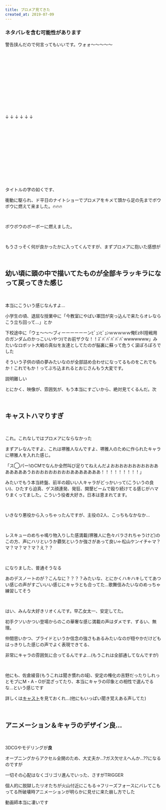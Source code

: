 ```yaml
---
title: プロメア見てきた
created_at: 2019-07-09
---
```

### **ネタバレを含む可能性があります**

警告挟んだので何言ってもいいです。ウォォ〜〜〜〜〜

<br>
<br>
<br>
<br>
<br>
<br>
<br>
<br>
<br>
<br>
<br>

↓   ↓   ↓   ↓   ↓   ↓

<br>
<br>
<br>
<br>
<br>
<br>
<br>
<br>
<br>
<br>
<br>

タイトルの字の如くです、

衝動に駆られ、ド平日のナイトショーでプロメアをキメて頭から足の先までボウボウに燃えて来ました。🔥🔥🔥

<br>

ボウボウのボーボーに燃えました。

<br>

もうさっそく何が良かったかに入ってくんですが、まずプロメアに抱いた感想が

<br>

## 幼い頃に頭の中で描いてたものが全部キラッキラになって戻ってきた感じ

<br>

本当にこういう感じなんすよ...

小学生の頃、退屈な授業中に「今教室にやばい軍団が突っ込んで来たらオレならこう立ち回って...」とか

下校途中に「ウェ〜〜〜ブィーーーーーーンﾋﾞｭﾝﾋﾞｭﾝｗｗｗｗｗ俺Ez8(陸戦用のガンダムのかっこいいやつ)でお前ザクな！！ｽﾞﾊﾞﾊﾞﾊﾞﾊﾞﾊﾞwwwwwww」みたいなロボット大戦の真似を友達としてたのが脳裏に蘇って危うく涙ぽろぽろでした

そういう子供の頃の夢みたいなのが全部詰め合わせになってるものをこれでもか！これでもか！ってぶち込まれるとおじさんもう大変です。

説明難しい

とにかく、映像が、雰囲気が、もう本当にすごいから、絶対見てくるんだ。次

<br>

## キャストハマりすぎ

<br>

これ。これなしではプロメアにならなかった

まずアレなんですよ、これは堺雅人なんですよ、堺雅人のために作られたキャラに堺雅人を入れた感じ。

「ス◯パー!のCMでなんか全然叫び足りてねえんだよおおおおおおおおおおああああああうおおおおおおおおおあああああああ！！！！！！！！！」

みたいでもう本当終盤、前半の超いい人キャラがどっかいって(こういうの良い)、ひたすら迫真、ゲス顔連発、発狂、開墾ビームで殴り続けてる感じがハマりまくってました。こういう役者大好き。日本は恵まれてます。

<br>

いきなり悪役から入っちゃったんですが、主役の2人、こっちもなかなか...

<br>

レスキューのめちゃ鳴り物入りした感満載(堺雅人に色々バラされちゃうけど)のこの方、声にハリというか覇気というか強さがあって良い←松山ケンイチ←マ？マ？マ？マ？マ？え？？

<br>

になりました、普通そうなる

あのデスノートのが？こんなに？？？？みたいな、とにかくハキハキしててあつい感じの声がすごいいい感じにキャラとも合ってた...歌舞伎みたいなのめっちゃ練習してそう

<br>

はい、みんな大好きリオくんです。早乙女太一、安定してた。

初手クソいかつい登場からのこの華奢な感じ満載の声はダメです、ずるい、無理。

仲間思いかつ、プライドというか信念の強さもあるみたいなのが穏やかだけどもはっきりした感じの声でよく表現できてる、

非常にキャラの雰囲気に合ってるんですよ...(もうこれは全部通してなんですが)

<br>

他にも、佐倉綾音(もうこれは聞き慣れの域)、安定の権化の吉野だったりしれっとモブにM・A・Oが混ざってたり、本当にキャラの印象との相性で選んでるな...という感じです

詳しくは[キャスト](https://promare-movie.com/cast_staff/ｖ)を見ておくれ...(他にもいっぱい聞き覚えある声してた)

<br>

## アニメーション＆キャラのデザイン良...

<br>

3DCGやモデリングが**良**

オープニングからアクセル全開のため、大丈夫か...?ガス欠せえへんか...??になるのですが

一切その心配はなくゴリゴリ進んでいった、さすがTRIGGER

個人的に脱獄したリオたちが火山付近にこもる→フリーズフォースにバレてこもってる所破壊時アニメーションが明らかに見せに来た崩し方でした

動画師本当に凄いです

